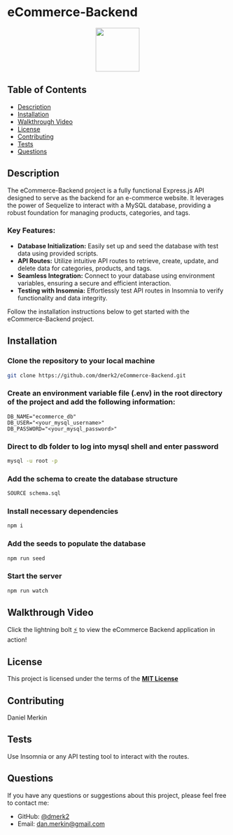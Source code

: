 # eCommerce-Backend

<div align="center">
  <img src="https://img.shields.io/badge/License-MIT-yellow.svg" width="100">
</div>

## Table of Contents

- [Description](#description)
- [Installation](#installation)
- [Walkthrough Video](#walkthrough-video)
- [License](#license)
- [Contributing](#contributing)
- [Tests](#tests)
- [Questions](#questions)

## Description

The eCommerce-Backend project is a fully functional Express.js API designed to serve as the backend for an e-commerce website. It leverages the power of Sequelize to interact with a MySQL database, providing a robust foundation for managing products, categories, and tags.

### Key Features:

- **Database Initialization:** Easily set up and seed the database with test data using provided scripts.
- **API Routes:** Utilize intuitive API routes to retrieve, create, update, and delete data for categories, products, and tags.
- **Seamless Integration:** Connect to your database using environment variables, ensuring a secure and efficient interaction.
- **Testing with Insomnia:** Effortlessly test API routes in Insomnia to verify functionality and data integrity.

Follow the installation instructions below to get started with the eCommerce-Backend project.

## Installation

### Clone the repository to your local machine

```sh
git clone https://github.com/dmerk2/eCommerce-Backend.git
```

### Create an environment variable file (.env) in the root directory of the project and add the following information:

```
DB_NAME="ecommerce_db"
DB_USER="<your_mysql_username>"
DB_PASSWORD="<your_mysql_password>"
```

### Direct to db folder to log into mysql shell and enter password

```sh
mysql -u root -p
```

### Add the schema to create the database structure

```sh
SOURCE schema.sql
```

### Install necessary dependencies

```sh
npm i
```

### Add the seeds to populate the database

```sh
npm run seed
```

### Start the server
```sh
npm run watch
```

## Walkthrough Video

Click the lightning bolt [⚡](https://watch.screencastify.com/v/42obYol7VilNzV2VfAT9) to view the eCommerce Backend application in action!

## License

This project is licensed under the terms of the **[MIT License](https://opensource.org/licenses/MIT)**

## Contributing

Daniel Merkin

## Tests

Use Insomnia or any API testing tool to interact with the routes.

## Questions

If you have any questions or suggestions about this project, please feel free to contact me:

- GitHub: [@dmerk2](https://github.com/dmerk2)
- Email: dan.merkin@gmail.com
